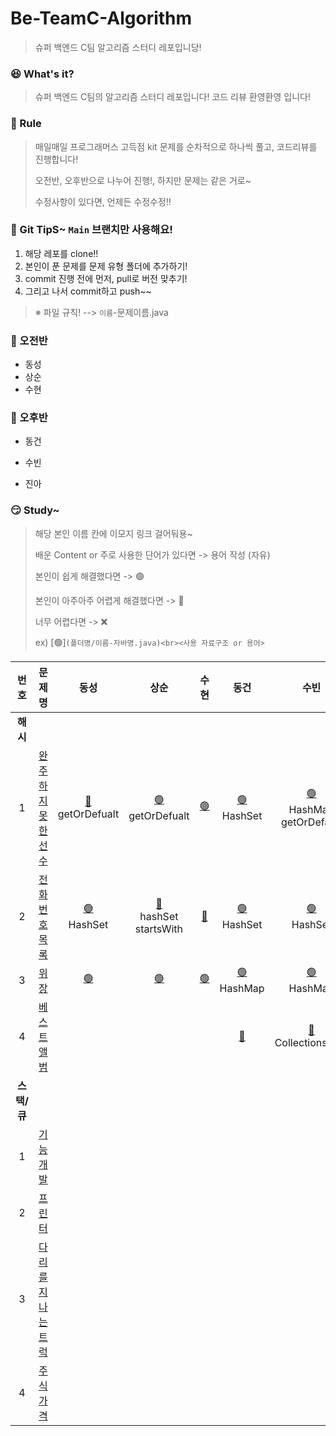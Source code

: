 # Be-TeamC-Algorithm
> 슈퍼 백엔드 C팀 알고리즘 스터디 레포입니당!



### 😆 What's it?

> 슈퍼 백엔드 C팀의 알고리즘 스터디 레포입니다! 코드 리뷰 환영환영 입니다!



### 🤡 Rule

> 매일매일 프로그래머스 고득점 kit 문제를 순차적으로 하나씩 풀고, 코드리뷰를 진행합니다!
>
> 오전반, 오후반으로 나누어 진행!, 하지만 문제는 같은 거로~
>
> 수정사항이 있다면, 언제든 수정수정!!




### 🤣 Git TipS~ `Main` 브랜치만 사용해요!

1. 해당 레포를 clone!!
2. 본인이 푼 문제를 문제 유형 폴더에 추가하기!
3. commit 진행 전에 먼저, pull로 버전 맞추기!
4. 그리고 나서  commit하고 push~~

>  ※ 파일 규칙! -->  `이름`-문제이름.java




### 🤠 오전반

- 동성
- 상순
- 수현



### 🤩 오후반

- 동건

- 수빈

- 진아

  


### 😏 Study~

> 해당 본인 이름 칸에 이모지 링크 걸어둬용~
> 
> 배운 Content or 주로 사용한 단어가 있다면 -> 용어 작성 (자유)
>
> 본인이 쉽게 해결했다면 -> 🟢
>
> 본인이 아주아주 어렵게 해결했다면 -> 🔴
>
> 너무 어렵다면 -> ❌
>
> ex) [🟢]`(폴더명/이름-자바명.java)<br><사용 자료구조 or 용어>`

|         번호          |                           문제 명                            |                            동성                            |                    상순                    |                    수현                    |                             동건                             | 수빈 |                    진아                    |
| :-------------------: | :----------------------------------------------------------: | :--------------------------------------------------------: | :----------------------------------------: | :----------------------------------------: | :----------------------------------------------------------: | :--: | :----------------------------------------: |
|  **<c8>해시 </c8>**   |                                                              |                                                            |                                            |                                            |                                                              |      |                                            |
|           1           | [완주하지 못한 선수](https://programmers.co.kr/learn/courses/30/lessons/42576) | [🔴](해시/동성-완주하지%20못한%20선수.java)<br>getOrDefualt | [🟢](해시/상순-완주하지%20못한%20선수.java)<br>getOrDefualt | [🟢](해시/수현-완주하지%20못한%20선수.java) | [🟢](해시/동건-완주하지%20못한%20선수.java)<br>HashSet | [🟢](해시/수빈-완주하지%20못한%20선수.java)<br>HashMap<br>getOrDefault | [🟢](해시/진아-완주하지%20못한%20선수.java) |
|           2           | [전화번호 목록](https://programmers.co.kr/learn/courses/30/lessons/42577) |       [🟢](해시/동성-전화번호%20목록.java)<br>HashSet       |    [🔴](해시/상순-전화번호%20목록.java)<br>hashSet<br>startsWith     |    [🔴](해시/수현-전화번호%20목록.java)     | [🟢](해시/동건-전화번호%20목록.java)<br>HashSet                                            | [🟢](해시/수빈-전화번호%20목록.java)<br> HashSet |                                            |
|           3           | [위장](https://programmers.co.kr/learn/courses/30/lessons/42578) |                  [🟢](해시/동성-위장.java)                  |          [🟢](해시/상순-위장.java)          |          [🟢](해시/수현-위장.java)          |         [🟢](해시/동건-위장.java)<br>HashMap                                                     |  [🟢](해시/수빈-위장.java) <br>HashMap    |                                            |
|           4           | [베스트 앨범](https://programmers.co.kr/learn/courses/30/lessons/42579) |                                                            |                                            |                                            |                   [🔴](해시/동건-베스트앨범.java)                 |   [🔴](해시/수빈-베스트앨범.java) <br>Collections.sort  |                                            |
| **<c8>스택/큐 </c8>** |                                                              |                                                            |                                            |                                            |                                                              |      |                                            |
|           1           | [기능개발](https://programmers.co.kr/learn/courses/30/lessons/42586) |                                                            |                                            |                                            |                                                              |      |                                            |
|           2           | [프린터](https://programmers.co.kr/learn/courses/30/lessons/42587) |                                                            |                                            |                                            |                                                              |      |                                            |
|           3           | [다리를 지나는 트럭](https://programmers.co.kr/learn/courses/30/lessons/42583) |                                                            |                                            |                                            |                                                              |      |                                            |
|           4           | [주식가격](https://programmers.co.kr/learn/courses/30/lessons/42584) |                                                            |                                            |                                            |                                                              |      |                                            |


